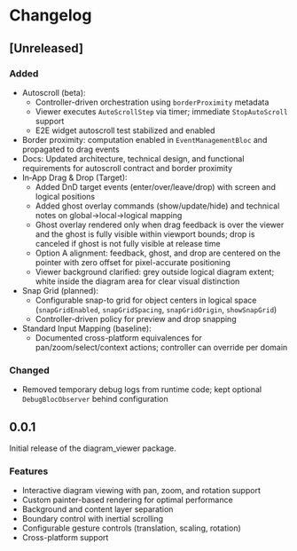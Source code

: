 # Changelog

## [Unreleased]

### Added
- Autoscroll (beta):
  - Controller-driven orchestration using `borderProximity` metadata
  - Viewer executes `AutoScrollStep` via timer; immediate `StopAutoScroll` support
  - E2E widget autoscroll test stabilized and enabled
- Border proximity: computation enabled in `EventManagementBloc` and propagated to drag events
- Docs: Updated architecture, technical design, and functional requirements for autoscroll contract and border proximity
 - In‑App Drag & Drop (Target):
   - Added DnD target events (enter/over/leave/drop) with screen and logical positions
   - Added ghost overlay commands (show/update/hide) and technical notes on global→local→logical mapping
    - Ghost overlay rendered only when drag feedback is over the viewer and the ghost is fully visible within viewport bounds; drop is canceled if ghost is not fully visible at release time
    - Option A alignment: feedback, ghost, and drop are centered on the pointer with zero offset for pixel-accurate positioning
    - Viewer background clarified: grey outside logical diagram extent; white inside the diagram area for clear visual distinction
  - Snap Grid (planned):
    - Configurable snap-to grid for object centers in logical space (`snapGridEnabled`, `snapGridSpacing`, `snapGridOrigin`, `showSnapGrid`)
    - Controller-driven policy for preview and drop snapping
  - Standard Input Mapping (baseline):
    - Documented cross-platform equivalences for pan/zoom/select/context actions; controller can override per domain

### Changed
- Removed temporary debug logs from runtime code; kept optional `DebugBlocObserver` behind configuration

## 0.0.1

Initial release of the diagram_viewer package.

### Features

* Interactive diagram viewing with pan, zoom, and rotation support
* Custom painter-based rendering for optimal performance
* Background and content layer separation
* Boundary control with inertial scrolling
* Configurable gesture controls (translation, scaling, rotation)
* Cross-platform support
